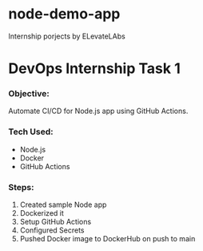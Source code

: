# node-demo-app
Internship porjects by ELevateLAbs

# DevOps Internship Task 1

### Objective:
Automate CI/CD for Node.js app using GitHub Actions.

### Tech Used:
- Node.js
- Docker
- GitHub Actions

### Steps:
1. Created sample Node app
2. Dockerized it
3. Setup GitHub Actions
4. Configured Secrets
5. Pushed Docker image to DockerHub on push to main

